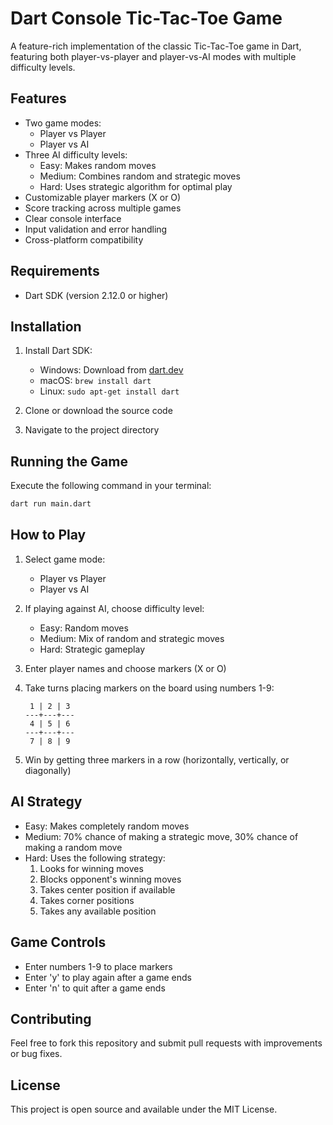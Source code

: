 # Dart Console Tic-Tac-Toe Game

A feature-rich implementation of the classic Tic-Tac-Toe game in Dart, featuring both player-vs-player and player-vs-AI modes with multiple difficulty levels.

## Features

- Two game modes:
  - Player vs Player
  - Player vs AI
- Three AI difficulty levels:
  - Easy: Makes random moves
  - Medium: Combines random and strategic moves
  - Hard: Uses strategic algorithm for optimal play
- Customizable player markers (X or O)
- Score tracking across multiple games
- Clear console interface
- Input validation and error handling
- Cross-platform compatibility

## Requirements

- Dart SDK (version 2.12.0 or higher)

## Installation

1. Install Dart SDK:
   - Windows: Download from [dart.dev](https://dart.dev/get-dart)
   - macOS: `brew install dart`
   - Linux: `sudo apt-get install dart`

2. Clone or download the source code
3. Navigate to the project directory

## Running the Game

Execute the following command in your terminal:
```bash
dart run main.dart
```

## How to Play

1. Select game mode:
   - Player vs Player
   - Player vs AI

2. If playing against AI, choose difficulty level:
   - Easy: Random moves
   - Medium: Mix of random and strategic moves
   - Hard: Strategic gameplay

3. Enter player names and choose markers (X or O)

4. Take turns placing markers on the board using numbers 1-9:
   ```
    1 | 2 | 3 
   ---+---+---
    4 | 5 | 6 
   ---+---+---
    7 | 8 | 9 
   ```

5. Win by getting three markers in a row (horizontally, vertically, or diagonally)

## AI Strategy

- Easy: Makes completely random moves
- Medium: 70% chance of making a strategic move, 30% chance of making a random move
- Hard: Uses the following strategy:
  1. Looks for winning moves
  2. Blocks opponent's winning moves
  3. Takes center position if available
  4. Takes corner positions
  5. Takes any available position

## Game Controls

- Enter numbers 1-9 to place markers
- Enter 'y' to play again after a game ends
- Enter 'n' to quit after a game ends

## Contributing

Feel free to fork this repository and submit pull requests with improvements or bug fixes.

## License

This project is open source and available under the MIT License.